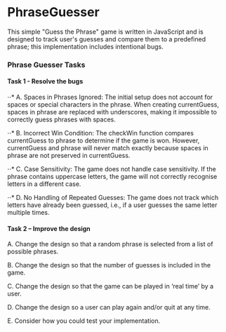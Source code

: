 # PhraseGuesser
This simple "Guess the Phrase" game is written in JavaScript and is designed to track user's guesses and compare them to a predefined phrase; this implementation includes intentional bugs. 

### Phrase Guesser Tasks

#### Task 1 - Resolve the bugs
⋅⋅* A. Spaces in Phrases Ignored: The initial setup does not account for spaces or special characters in the phrase. When creating currentGuess, spaces in phrase are replaced with underscores, making it impossible to correctly guess phrases with spaces.

⋅⋅* B. Incorrect Win Condition: The checkWin function compares currentGuess to phrase to determine if the game is won. However, currentGuess and phrase will never match exactly because spaces in phrase are not preserved in currentGuess.

⋅⋅* C. Case Sensitivity: The game does not handle case sensitivity. If the phrase contains uppercase letters, the game will not correctly recognise letters in a different case.

⋅⋅* D. No Handling of Repeated Guesses: The game does not track which letters have already been guessed, i.e., if a user guesses the same letter multiple times.


#### Task 2 – Improve the design
A. Change the design so that a random phrase is selected from a list of possible phrases.

B. Change the design so that the number of guesses is included in the game.

C. Change the design so that the game can be played in ‘real time’ by a user.

D. Change the design so a user can play again and/or quit at any time.

E. Consider how you could test your implementation. 
